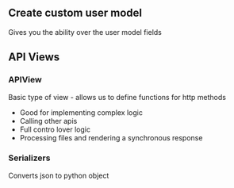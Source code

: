 
## Create custom user model
Gives you the ability over the user model fields


## API Views

### APIView
Basic type of view - allows us to define functions for http methods
* Good for implementing complex logic
* Calling other apis
* Full contro lover logic
* Processing files and rendering a synchronous response

### Serializers
Converts json to python object